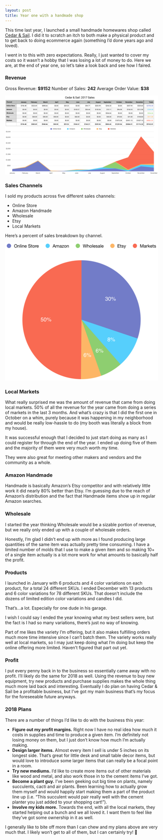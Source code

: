 ```yaml
---
layout: post
title: Year one with a handmade shop
---
```


This time last year, I launched a small handmade homewares shop called [Cedar & Sail](https://cedarandsail.com). I did it to scratch an itch to both make a physical product and to get back to doing ecommerce again (something I’d done years ago and loved).

I went in to this with zero expectations. Really, I just wanted to cover my costs so it wasn’t a hobby that I was losing a lot of money to do. Here we are, at the end of year one, so let’s take a look back and see how I faired.

### Revenue

Gross Revenue: **\$9152**
Number of Sales: **242**
Average Order Value: **\$38**

![Cedar & Sail 2017 Sales Numbers](/images/2017-numbers.png)

### Sales Channels

I sold my products across five different sales channels:

- Online Store
- Amazon Handmade
- Wholesale
- Etsy
- Local Markets

Here’s a percent of sales breakdown by channel.

![Cedar & Sail 2017 Sales Channels](/images/2017-sales-channels.png)

### Local Markets

What really surprised me was the amount of revenue that came from doing local markets. 50% of all the revenue for the year came from doing a series of markets in the last 3 months. And what’s crazy is that I did the first one in October on a whim, purely because it was happening in my neighborhood and would be really low-hassle to do (my booth was literally a block from my house).

It was successful enough that I decided to just start doing as many as I could register for through the end of the year. I ended up doing five of them and the majority of them were very much worth my time.

They were also great for meeting other makers and vendors and the community as a whole.

### Amazon Handmade

Handmade is basically Amazon’s Etsy competitor and with relatively little work it did nearly 80% better than Etsy. I’m guessing due to the reach of Amazon’s distribution and the fact that Handmade items show up in regular Amazon searches.

### Wholesale

I started the year thinking Wholesale would be a sizable portion of revenue, but we really only ended up with a couple of wholesale orders.

Honestly, I’m glad I didn’t end up with more as I found producing large quantities of the same item was actually pretty time consuming. I have a limited number of molds that I use to make a given item and so making 10+ of a single item actually is a lot more work for what amounts to basically half the profit.

### Products

I launched in January with 6 products and 4 color variations on each product, for a total 24 different SKUs. I ended December with 13 products and 6 color variations for 78 different SKUs. That doesn’t include the dozens of limited edition color variations and candles I did.

That’s…a lot. Especially for one dude in his garage.

I wish I could say I ended the year knowing what my best sellers were, but the fact is I had so many variations, there’s just no way of knowing.

Part of me likes the variety I’m offering, but it also makes fulfilling orders much more time intensive since I can’t batch them. The variety works really well at local markets, so I may just keep doing what I’m doing but keep the online offering more limited. Haven’t figured that part out yet.

### Profit

I put every penny back in to the business so essentially came away with no profit. I’ll likely do the same for 2018 as well. Using the revenue to buy new equipment, try new products and purchase supplies makes the whole thing much more laid back and interesting. Eventually I do plan on having Cedar & Sail be a profitable business, but I’ve got my main business that’s my focus for the foreseeable future anyways.

### 2018 Plans

There are a number of things I’d like to do with the business this year:

- **Figure out my profit margins.** Right now I have no real idea how much it costs in supplies and time to produce a given item. I’m definitely not losing money on them, but I just don’t know how much I’m actually making.
- **Design larger items.** Almost every item I sell is under 5 inches on its longest side. That’s great for little desk and small table decor items, but would love to introduce some larger items that can really be a focal point in a room.
- **Try new mediums.** I’d like to create more items out of other materials like wood and metal, and also work those in to the cement items I’ve got.
- **Become a plant guy.** I’ve been geeking out big time on plants, namely succulents, cacti and air plants. Been learning how to actually grow them myself and would happily start making them a part of the product line up (i.e. “This succulent would pair really well with the cement planter you just added to your shopping cart!”).
- **Involve my kids more.** Towards the end, with all the local markets, they started helping out a bunch and we all loved it. I want them to feel like they’ve got some ownership in it as well.

I generally like to bite off more than I can chew and my plans above are very much that. I likely won’t get to all of them, but I can certainly try! 🙂
